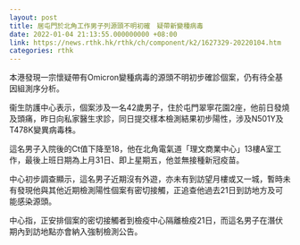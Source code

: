 ```yaml
---
layout: post
title: 居屯門於北角工作男子列源頭不明初確　疑帶新變種病毒
date: 2022-01-04 21:13:55.000000000 +08:00
link: https://news.rthk.hk/rthk/ch/component/k2/1627329-20220104.htm
categories: rthk
---
```


本港發現一宗懷疑帶有Omicron變種病毒的源頭不明初步確診個案，仍有待全基因組測序分析。

衞生防護中心表示，個案涉及一名42歲男子，住於屯門翠寧花園2座，他前日發燒及頭痛，昨日向私家醫生求診，同日提交樣本檢測結果初步陽性，涉及N501Y及T478K變異病毒株。

這名男子入院後的Ct值下降至18，他在北角電氣道「理文商業中心」13樓A室工作，最後上班日期為上月31日、即上星期五，他並無接種新冠疫苗。

中心初步調查顯示，這名男子近期沒有外遊，亦未有到訪望月樓或又一城，暫時未有發現他與其他近期檢測陽性個案有密切接觸，正追查他過去21日到訪地方及可能感染源頭。

中心指，正安排個案的密切接觸者到檢疫中心隔離檢疫21日，而這名男子在潛伏期內到訪地點亦會納入強制檢測公告。
